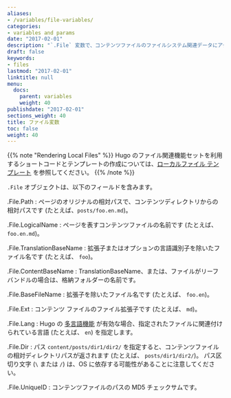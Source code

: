 ```yaml
---
aliases:
- /variables/file-variables/
categories:
- variables and params
date: "2017-02-01"
description: "`.File` 変数で、コンテンツファイルのファイルシステム関連データにアクセスできます。"
draft: false
keywords:
- files
lastmod: "2017-02-01"
linktitle: null
menu:
  docs:
    parent: variables
    weight: 40
publishdate: "2017-02-01"
sections_weight: 40
title: ファイル変数
toc: false
weight: 40
---
```


{{% note "Rendering Local Files" %}}
Hugo のファイル関連機能セットを利用するショートコードとテンプレートの作成については、[ローカルファイル テンプレート](/templates/files/) を参照してください。 
{{% /note %}}

`.File` オブジェクトは、以下のフィールドを含みます。

.File.Path
: ページのオリジナルの相対パスで、コンテンツディレクトリからの相対パスです (たとえば、`posts/foo.en.md`)。

.File.LogicalName
: ページを表すコンテンツファイルの名前です (たとえば、`foo.en.md`)。

.File.TranslationBaseName
: 拡張子またはオプションの言語識別子を除いたファイル名です (たとえば、 `foo`)。

.File.ContentBaseName
: TranslationBaseName、または、ファイルがリーフバンドルの場合は、格納フォルダーの名前です。

.File.BaseFileName
: 拡張子を除いたファイル名です (たとえば、 `foo.en`)。

.File.Ext
: コンテンツ ファイルのファイル拡張子です (たとえば、 `md`)。

.File.Lang
: Hugo の [多言語機能][multilingual] が有効な場合、指定されたファイルに関連付けられている言語 (たとえば、 `en`) を指定します。

.File.Dir
: パス `content/posts/dir1/dir2/` を指定すると、コンテンツファイルの相対ディレクトリパスが返されます (たとえば、 `posts/dir1/dir2/`)。 パス区切り文字 (`\` または `/`) は、OS に依存する可能性があることに注意してください。

.File.UniqueID
: コンテンツファイルのパスの MD5 チェックサムです。

[Multilingual]: /content-management/multilingual/
